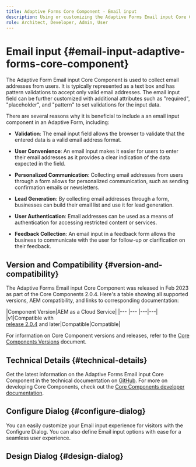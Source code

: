 ```yaml
---
title: Adaptive Forms Core Component - Email input
description: Using or customizing the Adaptive Forms Email input Core Component.
role: Architect, Developer, Admin, User
---
```


# Email input {#email-input-adaptive-forms-core-component}

The Adaptive Form Email input Core Component is used to collect email addresses from users. It is typically represented as a text box and has pattern validations to accept only valid email addresses. The email input field can be further customized with additional attributes such as "required", "placeholder", and "pattern" to set validations for the input data.

<!-- ## Sample Component Output {#sample-component-output}

To experience the Accordion Component as well as see examples of its configuration options as well as HTML and JSON output, visit the [Component Library](https://adobe.com/go/aem_cmp_library_accordion). -->

There are several reasons why it is beneficial to include a an email input component in an Adaptive Form, including: 

*   **Validation**: The email input field allows the browser to validate that the entered data is a valid email address format.

*   **User Convenience**: An email input makes it easier for users to enter their email addresses as it provides a clear indication of the data expected in the field.

*   **Personalized Communication**: Collecting email addresses from users through a form allows for personalized communication, such as sending confirmation emails or newsletters.

*   **Lead Generation**: By collecting email addresses through a form, businesses can build their email list and use it for lead generation.

*   **User Authentication**: Email addresses can be used as a means of authentication for accessing restricted content or services.

*   **Feedback Collection**: An email input in a feedback form allows the business to communicate with the user for follow-up or clarification on their feedback.

## Version and Compatibility {#version-and-compatibility}

The Adaptive Forms Email input Core Component was released in Feb 2023 as part of the Core Components 2.0.4. Here's a table showing all supported versions, AEM compatibility, and links to corresponding documentation:

|Component Version|AEM as a Cloud Service|
|--- |--- |---|---|
|v1|Compatible with<br>[release 2.0.4](/help/versions.md) and later|Compatible|Compatible|

For information on Core Component versions and releases, refer to the [Core Components Versions](/help/versions.md) document.

<!-- ## Sample Component Output {#sample-component-output}

To experience the Accordion Component as well as see examples of its configuration options as well as HTML and JSON output, visit the [Component Library](https://adobe.com/go/aem_cmp_library_accordion). -->

## Technical Details {#technical-details}

Get the latest information on the Adaptive Forms Email input Core Component in the technical documentation on [GitHub](https://github.com/adobe/aem-core-forms-components/tree/master/ui.af.apps/src/main/content/jcr_root/apps/core/fd/components/form/emailinput/v1/emailinput). For more on developing Core Components, check out the [Core Components developer documentation](/help/developing/overview.md).

## Configure Dialog {#configure-dialog}

You can easily customize your Email input experience for visitors with the Configure Dialog. You can also define Email input options with ease for a seamless user experience.

## Design Dialog {#design-dialog}

